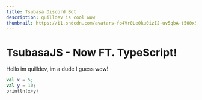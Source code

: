 ```yaml
---
title: Tsubasa Discord Bot
description: quilldev is cool wow
thumbnail: https://i1.sndcdn.com/avatars-fo4Vr0Le0ku0izIJ-uv5qbA-t500x500.jpg
---
```


# TsubasaJS - Now FT. TypeScript!
Hello im quilldev, im a dude I guess wow!

```kt
val x = 5;
val y = 10;
println(x+y)
```